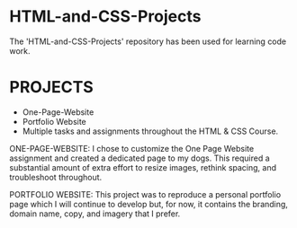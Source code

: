 # HTML-and-CSS-Projects
The 'HTML-and-CSS-Projects' repository
has been used for learning code work.

PROJECTS
========
- One-Page-Website
- Portfolio Website
- Multiple tasks and assignments throughout the HTML & CSS Course.

ONE-PAGE-WEBSITE:
    I chose to customize the One Page Website assignment and created
    a dedicated page to my dogs. This required a substantial amount of
    extra effort to resize images, rethink spacing, and troubleshoot throughout.

PORTFOLIO WEBSITE:
    This project was to reproduce a personal portfolio page which I will continue
    to develop but, for now, it contains the branding, domain name, copy, and imagery that I prefer.
